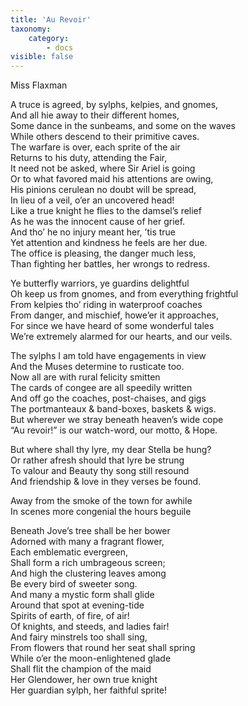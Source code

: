 ```yaml
---
title: 'Au Revoir'
taxonomy:
    category:
        - docs
visible: false
---
```


<div class="author">Miss Flaxman</div>

A truce is agreed, by sylphs, kelpies, and gnomes,  
And all hie away to their different homes,  
Some dance in the sunbeams, and some on the waves  
While others descend to their primitive caves.  
The warfare is over, each sprite of the air  
Returns to his duty, attending the Fair,  
It need not be asked, where Sir Ariel is going  
Or to what favored maid his attentions are owing,  
His pinions cerulean no doubt will be spread,  
In lieu of a veil, o’er an uncovered head!  
Like a true knight he flies to the damsel’s relief  
As he was the innocent cause of her grief.  
And tho’ he no injury meant her, ’tis true  
Yet attention and kindness he feels are her due.  
The office is pleasing, the danger much less,  
Than fighting her battles, her wrongs to redress.

Ye butterfly warriors, ye guardins delightful  
Oh keep us from gnomes, and from everything frightful  
From kelpies tho’ riding in waterproof coaches  
From danger, and mischief, howe’er it approaches,  
For since we have heard of some wonderful tales  
We’re extremely alarmed for our hearts, and our veils.  

The sylphs I am told have engagements in view  
And the Muses determine to rusticate too.  
Now all are with rural felicity smitten  
The cards of congee are all speedily written  
And off go the coaches, post-chaises, and gigs  
The portmanteaux & band-boxes, baskets & wigs.  
But wherever we stray beneath heaven’s wide cope  
“Au revoir!” is our watch-word, our motto, & Hope.

But where shall thy lyre, my dear Stella be hung?  
Or rather afresh should that lyre be strung  
To valour and Beauty thy song still resound  
And friendship & love in they verses be found.  

Away from the smoke of the town for awhile  
In scenes more congenial the hours beguile

Beneath Jove’s tree shall be her bower  
Adorned with many a fragrant flower,  
Each emblematic evergreen,  
Shall form a rich umbrageous screen;  
And high the clustering leaves among  
Be every bird of sweeter song.  
And many a mystic form shall glide  
Around that spot at evening-tide  
Spirits of earth, of fire, of air!  
Of knights, and steeds, and ladies fair!  
And fairy minstrels too shall sing,  
From flowers that round her seat shall spring  
While o’er the moon-enlightened glade  
Shall flit the champion of the maid  
Her Glendower, her own true knight  
Her guardian sylph, her faithful sprite!